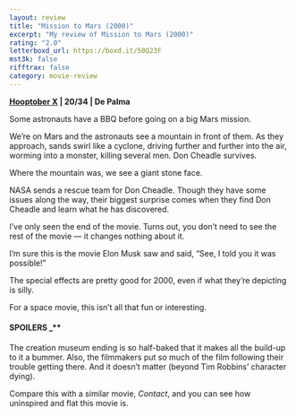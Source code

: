 ```yaml
---
layout: review
title: "Mission to Mars (2000)"
excerpt: "My review of Mission to Mars (2000)"
rating: "2.0"
letterboxd_url: https://boxd.it/50Q23F
mst3k: false
rifftrax: false
category: movie-review
---
```


<b><a href="https://boxd.it/pmi12">Hooptober X</a> | 20/34 | De Palma</b>

Some astronauts have a BBQ before going on a big Mars mission.

We’re on Mars and the astronauts see a mountain in front of them. As they approach, sands swirl like a cyclone, driving further and further into the air, worming into a monster, killing several men. Don Cheadle survives.

Where the mountain was, we see a giant stone face.

NASA sends a rescue team for Don Cheadle. Though they have some issues along the way, their biggest surprise comes when they find Don Cheadle and learn what he has discovered.

I’ve only seen the end of the movie. Turns out, you don’t need to see the rest of the movie — it changes nothing about it.

I’m sure this is the movie Elon Musk saw and said, “See, I told you it was possible!”

The special effects are pretty good for 2000, even if what they’re depicting is silly.

For a space movie, this isn’t all that fun or interesting.

#### SPOILERS \_\*\*</b>

The creation museum ending is so half-baked that it makes all the build-up to it a bummer. Also, the filmmakers put so much of the film following their trouble getting there. And it doesn’t matter (beyond Tim Robbins’ character dying).

Compare this with a similar movie, <i>Contact</i>, and you can see how uninspired and flat this movie is.
